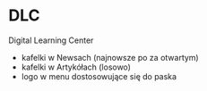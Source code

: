 # DLC
Digital Learning Center

- kafelki w Newsach (najnowsze po za otwartym)
- kafelki w Artykółach (losowo)
- logo w menu dostosowujące się do paska
